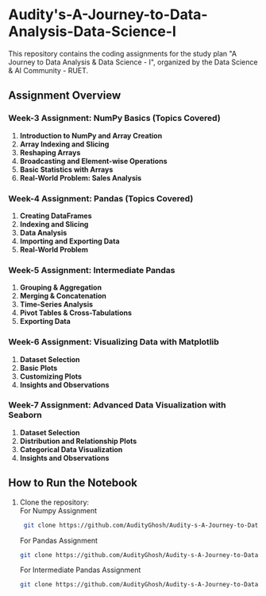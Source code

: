 # Audity's-A-Journey-to-Data-Analysis-Data-Science-I
This repository contains the coding assignments for the study plan "A Journey to Data Analysis &amp; Data Science - I", organized by the Data Science &amp; AI Community - RUET. 

## Assignment Overview

### Week-3 Assignment: NumPy Basics (Topics Covered)
1. **Introduction to NumPy and Array Creation**
2. **Array Indexing and Slicing**
3. **Reshaping Arrays**
4. **Broadcasting and Element-wise Operations**
5. **Basic Statistics with Arrays**
6. **Real-World Problem: Sales Analysis**


### Week-4 Assignment: Pandas (Topics Covered)
1. **Creating DataFrames**
2. **Indexing and Slicing**
3. **Data Analysis**
4. **Importing and Exporting Data**
5. **Real-World Problem**


### Week-5 Assignment: Intermediate Pandas
1. **Grouping & Aggregation**
2. **Merging & Concatenation**
3. **Time-Series Analysis**
4. **Pivot Tables & Cross-Tabulations**
5. **Exporting Data**

### Week-6 Assignment: Visualizing Data with Matplotlib
1. **Dataset Selection**
2. **Basic Plots**
3. **Customizing Plots**
4. **Insights and Observations**

### Week-7 Assignment: Advanced Data Visualization with Seaborn
1. **Dataset Selection**
2. **Distribution and Relationship Plots**
3. **Categorical Data Visualization**
4. **Insights and Observations**


## How to Run the Notebook

1. Clone the repository: <br>
   For Numpy Assignment
   ```bash
    git clone https://github.com/AudityGhosh/Audity-s-A-Journey-to-Data-Analysis-Data-Science---I/Week_3_Task_2_Assignment_Numpy_Basics.git

   ```
   For Pandas Assignment
     ```bash
    git clone https://github.com/AudityGhosh/Audity-s-A-Journey-to-Data-Analysis-Data-Science---I/Week_4_Task_2_Pandas_Assignment.git

   
    ```
   For Intermediate Pandas Assignment
     ```bash
    git clone https://github.com/AudityGhosh/Audity-s-A-Journey-to-Data-Analysis-Data-Science---I/Week_5_Task_2_Intermediate_Pandas_Audity_Ghosh.git

